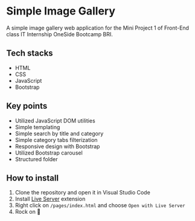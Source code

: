 # Simple Image Gallery

A simple image gallery web application for the Mini Project 1 of Front-End class IT Internship OneSide Bootcamp BRI.

## Tech stacks

- HTML
- CSS
- JavaScript
- Bootstrap

## Key points

- Utilized JavaScript DOM utilities
- Simple templating
- Simple search by title and category
- Simple category tabs filterization
- Responsive design with Bootstrap
- Utilized Bootstrap carousel
- Structured folder

## How to install

1. Clone the repository and open it in Visual Studio Code
2. Install [Live Server](https://marketplace.visualstudio.com/items?itemName=ritwickdey.LiveServer) extension
3. Right click on `/pages/index.html` and choose `Open with Live Server`
4. Rock on 🚀

